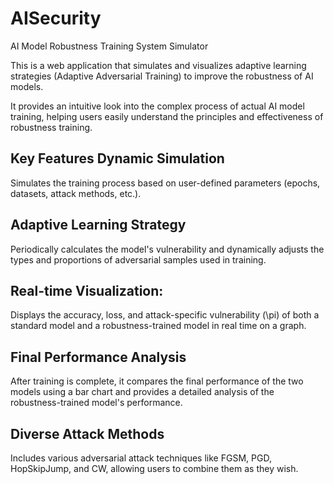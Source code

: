 # AISecurity
AI Model Robustness Training System Simulator

This is a web application that simulates and visualizes adaptive learning strategies (Adaptive Adversarial Training) to improve the robustness of AI models. 

It provides an intuitive look into the complex process of actual AI model training, helping users easily understand the principles and effectiveness of robustness training. ​

## Key Features ​Dynamic Simulation
Simulates the training process based on user-defined parameters (epochs, datasets, attack methods, etc.). ​

## Adaptive Learning Strategy
Periodically calculates the model's vulnerability and dynamically adjusts the types and proportions of adversarial samples used in training. 

## ​Real-time Visualization: 
Displays the accuracy, loss, and attack-specific vulnerability (\pi) of both a standard model and a robustness-trained model in real time on a graph. ​

## Final Performance Analysis 
After training is complete, it compares the final performance of the two models using a bar chart and provides a detailed analysis of the robustness-trained model's performance. 

## Diverse Attack Methods
Includes various adversarial attack techniques like FGSM, PGD, HopSkipJump, and CW, allowing users to combine them as they wish.
